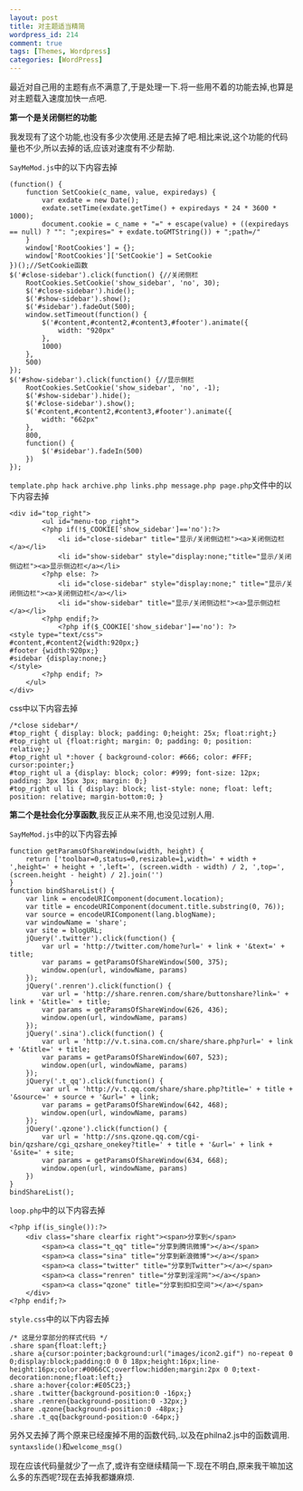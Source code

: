 ```yaml
--- 
layout: post
title: 对主题适当精简
wordpress_id: 214
comment: true
tags: [Themes, Wordpress]
categories: [WordPress]
---
```

最近对自己用的主题有点不满意了,于是处理一下.将一些用不着的功能去掉,也算是对主题载入速度加快一点吧.

**第一个是关闭侧栏的功能**

我发现有了这个功能,也没有多少次使用.还是去掉了吧.相比来说,这个功能的代码量也不少,所以去掉的话,应该对速度有不少帮助.

`SayMeMod.js`中的以下内容去掉

	(function() {
		function SetCookie(c_name, value, expiredays) {
			var exdate = new Date();
			exdate.setTime(exdate.getTime() + expiredays * 24 * 3600 * 1000);
			document.cookie = c_name + "=" + escape(value) + ((expiredays == null) ? "": ";expires=" + exdate.toGMTString()) + ";path=/"
		}
		window['RootCookies'] = {};
		window['RootCookies']['SetCookie'] = SetCookie
	})();//SetCookie函数
	$('#close-sidebar').click(function() {//关闭侧栏
		RootCookies.SetCookie('show_sidebar', 'no', 30);
		$('#close-sidebar').hide();
		$('#show-sidebar').show();
		$('#sidebar').fadeOut(500);
		window.setTimeout(function() {
			$('#content,#content2,#content3,#footer').animate({
				width: "920px"
			},
			1000)
		},
		500)
	});
	$('#show-sidebar').click(function() {//显示侧栏
		RootCookies.SetCookie('show_sidebar', 'no', -1);
		$('#show-sidebar').hide();
		$('#close-sidebar').show();
		$('#content,#content2,#content3,#footer').animate({
			width: "662px"
		},
		800,
		function() {
			$('#sidebar').fadeIn(500)
		})
	});

`template.php hack archive.php links.php message.php page.php`文件中的以下内容去掉

	<div id="top_right">
	        <ul id="menu-top_right">
			<?php if(!$_COOKIE['show_sidebar']=='no'):?>
				<li id="close-sidebar" title="显示/关闭侧边栏"><a>关闭侧边栏</a></li>
				<li id="show-sidebar" style="display:none;"title="显示/关闭侧边栏"><a>显示侧边栏</a></li>
			<?php else: ?>
				<li id="close-sidebar" style="display:none;" title="显示/关闭侧边栏"><a>关闭侧边栏</a></li>
				<li id="show-sidebar" title="显示/关闭侧边栏"><a>显示侧边栏</a></li>
			<?php endif;?>
	        	<?php if($_COOKIE['show_sidebar']=='no'): ?>
	<style type="text/css">
	#content,#content2{width:920px;}
	#footer {width:920px;}
	#sidebar {display:none;}
	</style>
			<?php endif; ?>
		</ul>
	</div>

css中以下内容去掉

	/*close sidebar*/
	#top_right { display: block; padding: 0;height: 25x; float:right;}
	#top_right ul {float:right; margin: 0; padding: 0; position: relative;}
	#top_right ul *:hover { background-color: #666; color: #FFF; cursor:pointer;}
	#top_right ul a {display: block; color: #999; font-size: 12px; padding: 3px 15px 3px; margin: 0;}
	#top_right ul li { display: block; list-style: none; float: left; position: relative; margin-bottom:0; }

**第二个是社会化分享函数**,我反正从来不用,也没见过别人用.

`SayMeMod.js`中的以下内容去掉

	function getParamsOfShareWindow(width, height) {
		return ['toolbar=0,status=0,resizable=1,width=' + width + ',height=' + height + ',left=', (screen.width - width) / 2, ',top=', (screen.height - height) / 2].join('')
	}
	function bindShareList() {
		var link = encodeURIComponent(document.location);
		var title = encodeURIComponent(document.title.substring(0, 76));
		var source = encodeURIComponent(lang.blogName);
		var windowName = 'share';
		var site = blogURL;
		jQuery('.twitter').click(function() {
			var url = 'http://twitter.com/home?url=' + link + '&text=' + title;
			var params = getParamsOfShareWindow(500, 375);
			window.open(url, windowName, params)
		});
		jQuery('.renren').click(function() {
			var url = 'http://share.renren.com/share/buttonshare?link=' + link + '&title=' + title;
			var params = getParamsOfShareWindow(626, 436);
			window.open(url, windowName, params)
		});
		jQuery('.sina').click(function() {
			var url = 'http://v.t.sina.com.cn/share/share.php?url=' + link + '&title=' + title;
			var params = getParamsOfShareWindow(607, 523);
			window.open(url, windowName, params)
		});
		jQuery('.t_qq').click(function() {
			var url = 'http://v.t.qq.com/share/share.php?title=' + title + '&source=' + source + '&url=' + link;
			var params = getParamsOfShareWindow(642, 468);
			window.open(url, windowName, params)
		});
		jQuery('.qzone').click(function() {
			var url = 'http://sns.qzone.qq.com/cgi-bin/qzshare/cgi_qzshare_onekey?title=' + title + '&url=' + link + '&site=' + site;
			var params = getParamsOfShareWindow(634, 668);
			window.open(url, windowName, params)
		})
	}
	bindShareList();

`loop.php`中的以下内容去掉

	<?php if(is_single()):?>
		<div class="share clearfix right"><span>分享到</span>
	 		<span><a class="t_qq" title="分享到腾讯微博"></a></span>
	 		<span><a class="sina" title="分享到新浪微博"></a></span>
	 		<span><a class="twitter" title="分享到Twitter"></a></span>
	 		<span><a class="renren" title="分享到淫淫网"></a></span>
	 		<span><a class="qzone" title="分享到扣扣空间"></a></span>
		</div>
	<?php endif;?>

`style.css`中的以下内容去掉

	/* 这是分享部分的样式代码 */
	.share span{float:left;}
	.share a{cursor:pointer;background:url("images/icon2.gif") no-repeat 0 0;display:block;padding:0 0 0 18px;height:16px;line-height:16px;color:#0066CC;overflow:hidden;margin:2px 0 0;text-decoration:none;float:left;}
	.share a:hover{color:#E05C23;}
	.share .twitter{background-position:0 -16px;}
	.share .renren{background-position:0 -32px;}
	.share .qzone{background-position:0 -48px;}
	.share .t_qq{background-position:0 -64px;}

另外又去掉了两个原来已经废掉不用的函数代码,.以及在philna2.js中的函数调用.
`syntaxslide()`和`welcome_msg()`

现在应该代码量就少了一点了,或许有空继续精简一下.现在不明白,原来我干嘛加这么多的东西呢?现在去掉我都嫌麻烦.
